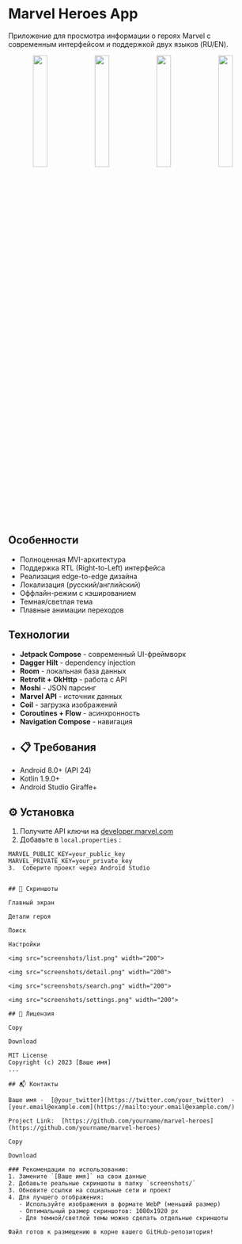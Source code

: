 # Marvel Heroes App

Приложение для просмотра информации о героях Marvel с современным интерфейсом и поддержкой двух языков (RU/EN).

<p align="center">
  <img src="screenshots/list_light.png" width="24%">
  <img src="screenshots/detail_light.png" width="24%"> 
  <img src="screenshots/list_dark.png" width="24%">
  <img src="screenshots/detail_dark.png" width="24%">
</p>

##  Особенности
- Полноценная MVI-архитектура
- Поддержка RTL (Right-to-Left) интерфейса
- Реализация edge-to-edge дизайна
- Локализация (русский/английский)
- Оффлайн-режим с кэшированием
- Темная/светлая тема
- Плавные анимации переходов

##  Технологии
- **Jetpack Compose** - современный UI-фреймворк
- **Dagger Hilt** - dependency injection
- **Room** - локальная база данных
- **Retrofit + OkHttp** - работа с API
- **Moshi** - JSON парсинг
- **Marvel API** - источник данных
- **Coil** - загрузка изображений
- **Coroutines + Flow** - асинхронность
- **Navigation Compose** - навигация
- ## 📋 Требования
- Android 8.0+ (API 24)
- Kotlin 1.9.0+
- Android Studio Giraffe+

## ⚙️ Установка
1. Получите API ключи на [developer.marvel.com](https://developer.marvel.com/)
2. Добавьте в `local.properties` :
```properties
MARVEL_PUBLIC_KEY=your_public_key
MARVEL_PRIVATE_KEY=your_private_key
3.  Соберите проект через Android Studio
    

## 📸 Скриншоты

Главный экран

Детали героя

Поиск

Настройки

<img src="screenshots/list.png" width="200">

<img src="screenshots/detail.png" width="200">

<img src="screenshots/search.png" width="200">

<img src="screenshots/settings.png" width="200">

## 📄 Лицензия

Copy

Download

MIT License
Copyright (c) 2023 [Ваше имя]
...

## 📬 Контакты

Ваше имя -  [@your_twitter](https://twitter.com/your_twitter)  -  [your.email@example.com](https://mailto:your.email@example.com/)

Project Link:  [https://github.com/yourname/marvel-heroes](https://github.com/yourname/marvel-heroes)

Copy

Download

### Рекомендации по использованию:
1. Замените `[Ваше имя]` на свои данные
2. Добавьте реальные скриншоты в папку `screenshots/`
3. Обновите ссылки на социальные сети и проект
4. Для лучшего отображения:
   - Используйте изображения в формате WebP (меньший размер)
   - Оптимальный размер скриншотов: 1080x1920 px
   - Для темной/светлой темы можно сделать отдельные скриншоты

Файл готов к размещению в корне вашего GitHub-репозитория!